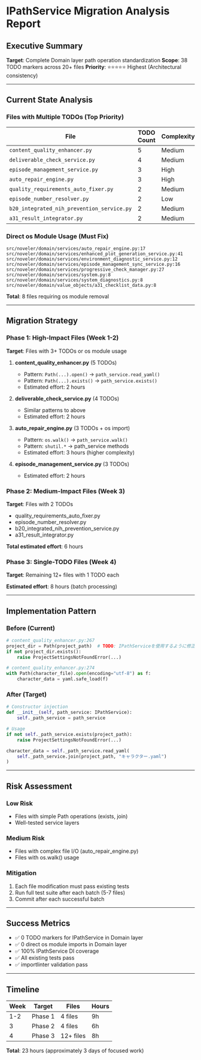 # IPathService Migration Analysis Report

## Executive Summary

**Target**: Complete Domain layer path operation standardization
**Scope**: 38 TODO markers across 20+ files
**Priority**: ⭐⭐⭐⭐⭐ Highest (Architectural consistency)

---

## Current State Analysis

### Files with Multiple TODOs (Top Priority)

| File | TODO Count | Complexity | Priority |
|------|------------|------------|----------|
| `content_quality_enhancer.py` | 5 | Medium | P0 |
| `deliverable_check_service.py` | 4 | Medium | P0 |
| `episode_management_service.py` | 3 | High | P0 |
| `auto_repair_engine.py` | 3 | High | P0 |
| `quality_requirements_auto_fixer.py` | 2 | Medium | P1 |
| `episode_number_resolver.py` | 2 | Low | P1 |
| `b20_integrated_nih_prevention_service.py` | 2 | Medium | P1 |
| `a31_result_integrator.py` | 2 | Medium | P1 |

### Direct os Module Usage (Must Fix)

```
src/noveler/domain/services/auto_repair_engine.py:17
src/noveler/domain/services/enhanced_plot_generation_service.py:41
src/noveler/domain/services/environment_diagnostic_service.py:12
src/noveler/domain/services/episode_management_sync_service.py:16
src/noveler/domain/services/progressive_check_manager.py:27
src/noveler/domain/services/system.py:8
src/noveler/domain/services/system_diagnostics.py:8
src/noveler/domain/value_objects/a31_checklist_data.py:8
```

**Total**: 8 files requiring os module removal

---

## Migration Strategy

### Phase 1: High-Impact Files (Week 1-2)

**Target**: Files with 3+ TODOs or os module usage

1. **content_quality_enhancer.py** (5 TODOs)
   - Pattern: `Path(...).open()` → `path_service.read_yaml()`
   - Pattern: `Path(...).exists()` → `path_service.exists()`
   - Estimated effort: 2 hours

2. **deliverable_check_service.py** (4 TODOs)
   - Similar patterns to above
   - Estimated effort: 2 hours

3. **auto_repair_engine.py** (3 TODOs + os import)
   - Pattern: `os.walk()` → `path_service.walk()`
   - Pattern: `shutil.*` → path_service methods
   - Estimated effort: 3 hours (higher complexity)

4. **episode_management_service.py** (3 TODOs)
   - Estimated effort: 2 hours

### Phase 2: Medium-Impact Files (Week 3)

**Target**: Files with 2 TODOs

- quality_requirements_auto_fixer.py
- episode_number_resolver.py
- b20_integrated_nih_prevention_service.py
- a31_result_integrator.py

**Total estimated effort**: 6 hours

### Phase 3: Single-TODO Files (Week 4)

**Target**: Remaining 12+ files with 1 TODO each

**Estimated effort**: 8 hours (batch processing)

---

## Implementation Pattern

### Before (Current)
```python
# content_quality_enhancer.py:267
project_dir = Path(project_path)  # TODO: IPathServiceを使用するように修正
if not project_dir.exists():
    raise ProjectSettingsNotFoundError(...)

# content_quality_enhancer.py:274
with Path(character_file).open(encoding="utf-8") as f:
    character_data = yaml.safe_load(f)
```

### After (Target)
```python
# Constructor injection
def __init__(self, path_service: IPathService):
    self._path_service = path_service

# Usage
if not self._path_service.exists(project_path):
    raise ProjectSettingsNotFoundError(...)

character_data = self._path_service.read_yaml(
    self._path_service.join(project_path, "キャラクター.yaml")
)
```

---

## Risk Assessment

### Low Risk
- Files with simple Path operations (exists, join)
- Well-tested service layers

### Medium Risk
- Files with complex file I/O (auto_repair_engine.py)
- Files with os.walk() usage

### Mitigation
1. Each file modification must pass existing tests
2. Run full test suite after each batch (5-7 files)
3. Commit after each successful batch

---

## Success Metrics

- ✅ 0 TODO markers for IPathService in Domain layer
- ✅ 0 direct os module imports in Domain layer
- ✅ 100% IPathService DI coverage
- ✅ All existing tests pass
- ✅ importlinter validation pass

---

## Timeline

| Week | Target | Files | Hours |
|------|--------|-------|-------|
| 1-2 | Phase 1 | 4 files | 9h |
| 3 | Phase 2 | 4 files | 6h |
| 4 | Phase 3 | 12+ files | 8h |

**Total**: 23 hours (approximately 3 days of focused work)

